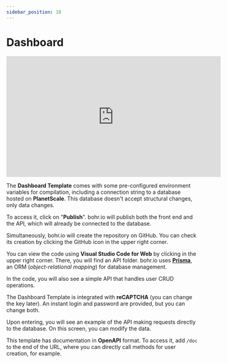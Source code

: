```yaml
---
sidebar_position: 18
---
```


# Dashboard

<div style={{textAlign: 'center'}}><iframe width="560" height="315" src="https://www.youtube.com/embed/nxvmC0qXd4c" title="YouTube video player" frameBorder="0" allow="accelerometer; autoplay; clipboard-write; encrypted-media; gyroscope; picture-in-picture" allowFullScreen style={{ maxWidth: '100%' }}></iframe></div>

The **Dashboard Template** comes with some pre-configured environment variables for compilation, including a connection string to a database hosted on **PlanetScale**. This database doesn't accept structural changes, only data changes.

To access it, click on "**Publish**". bohr.io will publish both the front end and the API, which will already be connected to the database.

Simultaneously, bohr.io will create the repository on GitHub. You can check its creation by clicking the GitHub icon in the upper right corner.

You can view the code using **Visual Studio Code for Web** by clicking in the upper right corner. There, you will find an API folder. bohr.io uses [**Prisma**](https://www.prisma.io/ "Prisma"), an ORM (_object-relational mapping_) for database management.

In the code, you will also see a simple API that handles user CRUD operations.

The Dashboard Template is integrated with **reCAPTCHA** (you can change the key later). An instant login and password are provided, but you can change both.

Upon entering, you will see an example of the API making requests directly to the database. On this screen, you can modify the data.

This template has documentation in **OpenAPI** format. To access it, add `/doc` to the end of the URL, where you can directly call methods for user creation, for example.
